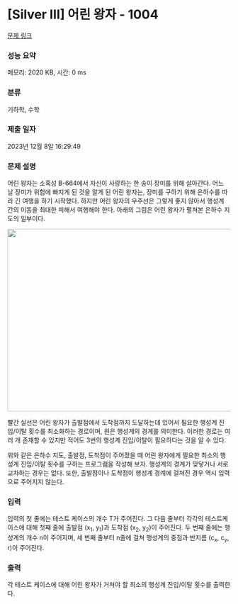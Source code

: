 # [Silver III] 어린 왕자 - 1004 

[문제 링크](https://www.acmicpc.net/problem/1004) 

### 성능 요약

메모리: 2020 KB, 시간: 0 ms

### 분류

기하학, 수학

### 제출 일자

2023년 12월 8일 16:29:49

### 문제 설명

<p>어린 왕자는 소혹성 B-664에서 자신이 사랑하는 한 송이 장미를 위해 살아간다. 어느 날 장미가 위험에 빠지게 된 것을 알게 된 어린 왕자는, 장미를 구하기 위해 은하수를 따라 긴 여행을 하기 시작했다. 하지만 어린 왕자의 우주선은 그렇게 좋지 않아서 행성계 간의 이동을 최대한 피해서 여행해야 한다. 아래의 그림은 어린 왕자가 펼쳐본 은하수 지도의 일부이다.</p>

<p style="text-align: center;"><img alt="" src="https://onlinejudgeimages.s3-ap-northeast-1.amazonaws.com/upload/201003/dfcmhrjj_113gw6bcng2_b.gif" style="height:412px; width:524px"></p>

<p>빨간 실선은 어린 왕자가 출발점에서 도착점까지 도달하는데 있어서 필요한 행성계 진입/이탈 횟수를 최소화하는 경로이며, 원은 행성계의 경계를 의미한다. 이러한 경로는 여러 개 존재할 수 있지만 적어도 3번의 행성계 진입/이탈이 필요하다는 것을 알 수 있다.</p>

<p>위와 같은 은하수 지도, 출발점, 도착점이 주어졌을 때 어린 왕자에게 필요한 최소의 행성계 진입/이탈 횟수를 구하는 프로그램을 작성해 보자. 행성계의 경계가 맞닿거나 서로 교차하는 경우는 없다. 또한, 출발점이나 도착점이 행성계 경계에 걸쳐진 경우 역시 입력으로 주어지지 않는다.</p>

### 입력 

 <p>입력의 첫 줄에는 테스트 케이스의 개수 T가 주어진다. 그 다음 줄부터 각각의 테스트케이스에 대해 첫째 줄에 출발점 (x<sub>1</sub>, y<sub>1</sub>)과 도착점 (x<sub>2</sub>, y<sub>2</sub>)이 주어진다. 두 번째 줄에는 행성계의 개수 n이 주어지며, 세 번째 줄부터 n줄에 걸쳐 행성계의 중점과 반지름 (c<sub>x</sub>, c<sub>y</sub>, r)이 주어진다.</p>

### 출력 

 <p>각 테스트 케이스에 대해 어린 왕자가 거쳐야 할 최소의 행성계 진입/이탈 횟수를 출력한다.</p>

